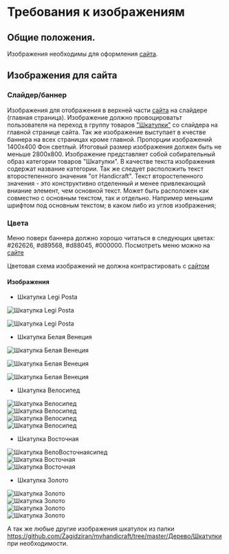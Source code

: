 # Требования к изображениям

## Общие положения.

Изображения необходимы для оформления [сайта](http://myhandicraft.ru).

## Изображения для сайта

### Слайдер/баннер

Изображения для отображения в верхней части [сайта](http://myhandicraft.ru) на слайдере (главная страница).
Изображение должно провоцироватьт пользователя на переход в группу товаров ["Шкатулки"](https://myhandicraft.ru/product-category/интерьер/шкатулки/) со слайдера на главной странице сайта. Так же изображение выступает в кчестве баннера на всех страницах кроме главной.
Пропорции изображений 1400x400 Фон светлый. Итоговый размер изображения должен быть не меньше 2800x800.
Изображение представляет собой собирательный образ категории товаров "Шкатулки".
В качестве текста изображения содержат название категории. Так же следует расположить текст второстепенного значения "от Handicraft".
Текст второстепенного значения - это конструктивно отделенный и менее привлекающий вниание элемент, чем основной текст. Может быть расположен как совместно с основным текстом, так и отдельно. Например меньшим шрифтом под основным текстом; в каком либо из углов изображения; 

### Цвета

Меню поверх баннера должно хорошо читаться в следующих цветах:  #262626, #d89568, #d88045, #000000. Посмотреть меню можно на [сайте](http://myhandicraft.ru) 

Цветовая схема изображений не должна контрастировать с [сайтом](http://myhandicraft.ru)

#### Изображения
- Шкатулка Legi Posta


![Шкатулка Legi Posta](https://raw.githubusercontent.com/Zagidziran/myhandicraft/master/Дерево/Шкатулки/Legi%20Posta/20200322_204126.jpg)

![Шкатулка Legi Posta](https://raw.githubusercontent.com/Zagidziran/myhandicraft/master/Дерево/Шкатулки/Legi%20Posta/20200322_205040.jpg)

- Шкатулка Белая Венеция

![Шкатулка Белая Венеция](https://raw.githubusercontent.com/Zagidziran/myhandicraft/master/Дерево/Шкатулки/Белая%20Венеция/20200322_201840.jpg)   

![Шкатулка Белая Венеция](https://raw.githubusercontent.com/Zagidziran/myhandicraft/master/Дерево/Шкатулки/Белая%20Венеция/20200322_202122.jpg)   

![Шкатулка Белая Венеция](https://raw.githubusercontent.com/Zagidziran/myhandicraft/master/Дерево/Шкатулки/Белая%20Венеция/20200322_202410.jpg)  

- Шкатулка Велосипед

![Шкатулка Велосипед](https://raw.githubusercontent.com/Zagidziran/myhandicraft/master/Дерево/Шкатулки/Велосипед/Велосипед1.jpg)   
![Шкатулка Велосипед](https://raw.githubusercontent.com/Zagidziran/myhandicraft/master/Дерево/Шкатулки/Велосипед/Велосипед2.jpg)   
![Шкатулка Велосипед](https://raw.githubusercontent.com/Zagidziran/myhandicraft/master/Дерево/Шкатулки/Велосипед/Велосипед3.jpg)   
![Шкатулка Велосипед](https://raw.githubusercontent.com/Zagidziran/myhandicraft/master/Дерево/Шкатулки/Велосипед/Велосипед4.jpg)   

- Шкатулка Восточная

![Шкатулка ВелоВосточнаясипед](https://raw.githubusercontent.com/Zagidziran/myhandicraft/master/Дерево/Шкатулки/Восточная/Восточная1.jpg)   
![Шкатулка Восточная](https://raw.githubusercontent.com/Zagidziran/myhandicraft/master/Дерево/Шкатулки/Восточная/Восточная2.jpg)   
![Шкатулка Восточная](https://raw.githubusercontent.com/Zagidziran/myhandicraft/master/Дерево/Шкатулки/Восточная/Восточная3.jpg)   

- Шкатулка Золото

![Шкатулка Золото](https://raw.githubusercontent.com/Zagidziran/myhandicraft/master/Дерево/Шкатулки/Золото/20200707_104740.jpg)   
![Шкатулка Золото](https://raw.githubusercontent.com/Zagidziran/myhandicraft/master/Дерево/Шкатулки/Золото/20200707_1047402.jpg)   
![Шкатулка Золото](https://raw.githubusercontent.com/Zagidziran/myhandicraft/master/Дерево/Шкатулки/Золото/20200707_1047420.jpg)   
![Шкатулка Золото](https://raw.githubusercontent.com/Zagidziran/myhandicraft/master/Дерево/Шкатулки/Золото/20200707_104742022.jpg)   


А так же любые другие изображения шкатулок из папки  https://github.com/Zagidziran/myhandicraft/tree/master/Дерево/Шкатулки
  при необходимости.
    
